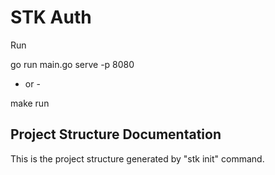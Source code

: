 # STK Auth

Run

go run main.go serve -p 8080

- or -

make run


## Project Structure Documentation

This is the project structure generated by "stk init" command.
